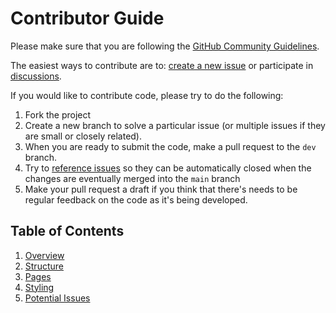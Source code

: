 # Contributor Guide

Please make sure that you are following the [GitHub Community Guidelines](https://docs.github.com/en/site-policy/github-terms/github-community-guidelines).

The easiest ways to contribute are to: [create a new issue](https://github.com/colinkiama/vala-www/issues/new/choose) or participate in [discussions](https://github.com/colinkiama/vala-www/discussions).

If you would like to contribute code, please try to do the following:

1. Fork the project
2. Create a new branch to solve a particular issue (or multiple issues if they are small or closely related).
3. When you are ready to submit the code, make a pull request to the `dev` branch.
4. Try to [reference issues](https://docs.github.com/en/issues/tracking-your-work-with-issues/linking-a-pull-request-to-an-issue) so they can be automatically closed when the changes are eventually merged into the `main` branch
5. Make your pull request a draft if you think that there's needs to be regular feedback on the code as it's being developed.

## Table of Contents

1. [Overview](./1-overview.md)
2. [Structure](./2-structure.md)
3. [Pages](./3-pages.md)
4. [Styling](./4-styling.md)
6. [Potential Issues](./5-potential-issues.md)
